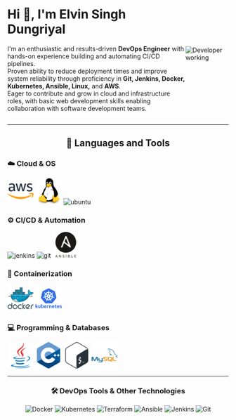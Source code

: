 <div style="display: flex; align-items: center; justify-content: space-between;">
  <div>
    <h1>Hi 👋, I'm Elvin Singh Dungriyal</h1>
    <p>
      I'm an enthusiastic and results-driven <b>DevOps Engineer</b> with hands-on experience building and automating CI/CD pipelines.<br/>
      Proven ability to reduce deployment times and improve system reliability through proficiency in <b>Git, Jenkins, Docker, Kubernetes, Ansible, Linux,</b> and <b>AWS</b>.<br/>
      Eager to contribute and grow in cloud and infrastructure roles, with basic web development skills enabling collaboration with software development teams.
    </p>
  </div>
  <img src="https://camo.githubusercontent.com/4b255b645e6a0b2f085585ff5a9c7d1931fbef3063b41958ec7ae31f09e4c473/68747470733a2f2f61737465722e636c6f75642f77702d636f6e74656e742f75706c6f6164732f323032322f31312f636f6d70696c696e672d636f64652e676966" alt="Developer working" width="250" align="right"/>
</div>

<hr/>

<h2 align="center">🚀 Languages and Tools</h2>

### ☁️ Cloud & OS  
<p>
  <img src="https://raw.githubusercontent.com/devicons/devicon/master/icons/amazonwebservices/amazonwebservices-original-wordmark.svg" alt="aws" width="60" height="60"/>
  <img src="https://raw.githubusercontent.com/devicons/devicon/master/icons/linux/linux-original.svg" alt="linux" width="60" height="60"/>
  <img src="https://logos-world.net/wp-content/uploads/2022/04/Ubuntu-Symbol.png" alt="ubuntu" width="120" height="60"/>
</p>

### ⚙️ CI/CD & Automation  
<p>
  <img src="https://www.vectorlogo.zone/logos/jenkins/jenkins-icon.svg" alt="jenkins" width="60" height="60"/>
  <img src="https://www.vectorlogo.zone/logos/git-scm/git-scm-icon.svg" alt="git" width="60" height="60"/>
  <img src="https://raw.githubusercontent.com/devicons/devicon/master/icons/ansible/ansible-original-wordmark.svg" alt="ansible" width="60" height="60"/>
</p>

### 🚛 Containerization  
<p>
  <img src="https://raw.githubusercontent.com/devicons/devicon/master/icons/docker/docker-original-wordmark.svg" alt="docker" width="60" height="60"/>
  <img src="https://raw.githubusercontent.com/devicons/devicon/master/icons/kubernetes/kubernetes-plain-wordmark.svg" alt="kubernetes" width="60" height="60"/>
</p>

### 💻 Programming & Databases  
<p>
  <img src="https://raw.githubusercontent.com/devicons/devicon/master/icons/java/java-original.svg" alt="java" width="60" height="60"/>
  <img src="https://raw.githubusercontent.com/devicons/devicon/master/icons/cplusplus/cplusplus-original.svg" alt="cplusplus" width="60" height="60"/>
  <img src="https://raw.githubusercontent.com/devicons/devicon/master/icons/bash/bash-original.svg" alt="bash" width="60" height="60"/>
  <img src="https://raw.githubusercontent.com/devicons/devicon/master/icons/mysql/mysql-original-wordmark.svg" alt="sql" width="60" height="60"/>
</p>

<hr/>

<h3 align="center">🛠️ DevOps Tools & Other Technologies</h3>
<p align="center">
  <img src="https://img.shields.io/badge/Docker-2496ED?style=for-the-badge&logo=docker&logoColor=white" alt="Docker"/>
  <img src="https://img.shields.io/badge/Kubernetes-326CE5?style=for-the-badge&logo=kubernetes&logoColor=white" alt="Kubernetes"/>
  <img src="https://img.shields.io/badge/Terraform-7B42BC?style=for-the-badge&logo=terraform&logoColor=white" alt="Terraform"/>
  <img src="https://img.shields.io/badge/Ansible-EE0000?style=for-the-badge&logo=ansible&logoColor=white" alt="Ansible"/>
  <img src="https://img.shields.io/badge/Jenkins-2C5263?style=for-the-badge&logo=jenkins&logoColor=white" alt="Jenkins"/>
  <img src="https://img.shields.io/badge/Git-F05032?style=for-the-badge&logo=git&logoColor=white" alt="Git"/>
</p>


